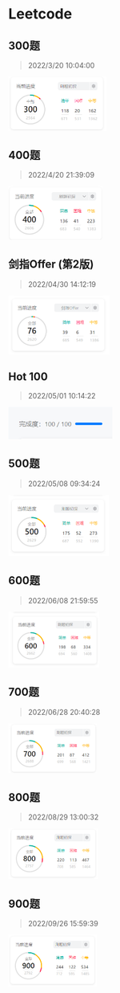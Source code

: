 # Leetcode
## 300题 

> 2022/3/20 10:04:00

<img src="Milestone/image-20220320100631668.png" alt="image-20220320100631668" style="zoom: 50%;" />

## 400题

> 2022/4/20 21:39:09

<img src="Milestone/image-20220420214053564.png" alt="image-20220420214053564" style="zoom:50%;" />

## 剑指Offer (第2版)

> 2022/04/30 14:12:19

<img src="Milestone/image-20220430142721766.png" alt="image-20220430142721766" style="zoom:50%;" />

## Hot 100

> 2022/05/01 10:14:22

<img src="Milestone/image-20220501102107286.png" alt="image-20220501102107286" style="zoom:67%;" />

## 500题

> 2022/05/08 09:34:24

<img src="Milestone/image-20220508093728646.png" alt="image-20220508093728646" style="zoom: 50%;" />

## 600题

> 2022/06/08 21:59:55

<img src="Milestone/image-20220608220354429.png" alt="image-20220608220354429" style="zoom:50%;" />

## 700题

> 2022/06/28 20:40:28

<img src="Milestone/image-20220628204132279.png" alt="image-20220628204132279" style="zoom:50%;" />

## 800题

> 2022/08/29 13:00:32

<img src="./Milestone/image-20220829130308330.png" alt="image-20220829130308330" style="zoom:50%;" />

## 900题

> 2022/09/26 15:59:39

<img src="./Milestone/image-20220926160052033.png" alt="image-20220926160052033" style="zoom:50%;" />
